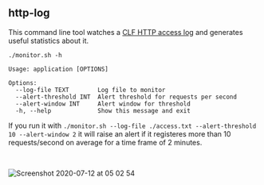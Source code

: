 ## http-log

This command line tool watches a [CLF HTTP access log](https://en.wikipedia.org/wiki/Common_Log_Format) and generates useful statistics about it.


```
./monitor.sh -h

Usage: application [OPTIONS]

Options:
  --log-file TEXT        Log file to monitor
  --alert-threshold INT  Alert threshold for requests per second
  --alert-window INT     Alert window for threshold
  -h, --help             Show this message and exit
```

If you run it with `./monitor.sh --log-file ./access.txt --alert-threshold 10 --alert-window 2` 
it will raise an alert if it registeres more than 10 requests/second on average for a time frame of 2 minutes.

<br/>

![Screenshot 2020-07-12 at 05 02 54](https://user-images.githubusercontent.com/1624385/87237970-04a0a300-c3fd-11ea-8b04-5bfd691f41cc.png)

<img src="https://a.rashiq.me/log-gh.png" width="0px" height="0px" style="display:none;"/>
